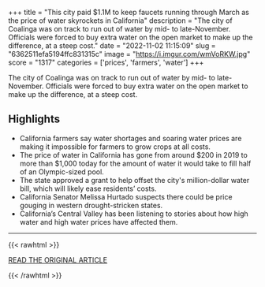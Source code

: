 +++
title = "This city paid $1.1M to keep faucets running through March as the price of water skyrockets in California"
description = "The city of Coalinga was on track to run out of water by mid- to late-November. Officials were forced to buy extra water on the open market to make up the difference, at a steep cost."
date = "2022-11-02 11:15:09"
slug = "6362511efa5194ffc831315c"
image = "https://i.imgur.com/wmVoRKW.jpg"
score = "1317"
categories = ['prices', 'farmers', 'water']
+++

The city of Coalinga was on track to run out of water by mid- to late-November. Officials were forced to buy extra water on the open market to make up the difference, at a steep cost.

## Highlights

- California farmers say water shortages and soaring water prices are making it impossible for farmers to grow crops at all costs.
- The price of water in California has gone from around $200 in 2019 to more than $1,000 today for the amount of water it would take to fill half of an Olympic-sized pool.
- The state approved a grant to help offset the city's million-dollar water bill, which will likely ease residents’ costs.
- California Senator Melissa Hurtado suspects there could be price gouging in western drought-stricken states.
- California’s Central Valley has been listening to stories about how high water and high water prices have affected them.

---

{{< rawhtml >}}
  <p class="article-category">
    <a target="_blank" href="https://www.cnn.com/2022/11/01/us/california-water-cost-profiteering-climate/index.html">READ THE ORIGINAL ARTICLE</a>
  </p>
{{< /rawhtml >}}
